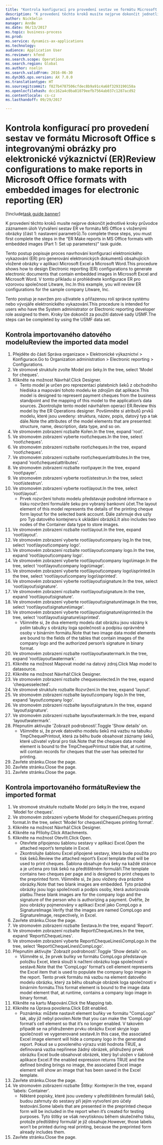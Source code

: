 ```yaml
--- 
title: "Kontrola konfigurací pro provedení sestav ve formátu Microsoft Office s integrovanými obrázky pro elektronické výkaznictví (ER)"
description: "K provedení těchto kroků musíte nejprve dokončit jednotlivé kroky průvodce záznamem úloh Vytváření sestav ER ve formátu MS Office s vloženými obrázky (část 1 - nastavení parametrů)."
author: NickSelin
manager: AnnBe
ms.date: 06/13/2017
ms.topic: business-process
ms.prod: 
ms.service: dynamics-ax-applications
ms.technology: 
audience: Application User
ms.reviewer: kfend
ms.search.scope: Operations
ms.search.region: Global
ms.author: nselin
ms.search.validFrom: 2016-06-30
ms.dyn365.ops.version: AX 7.0.0
ms.translationtype: HT
ms.sourcegitcommit: f827b4787506cfdec8b9a91c4a68f3293190158a
ms.openlocfilehash: dcc162a4c0ba81079eefb7564ab037c1287acd92
ms.contentlocale: cs-cz
ms.lasthandoff: 09/29/2017

---
```

# <a name="review-configurations-to-make-reports-in-microsoft-office-formats-with-embedded-images-for-electronic-reporting-er"></a><span data-ttu-id="47a4c-103">Kontrola konfigurací pro provedení sestav ve formátu Microsoft Office s integrovanými obrázky pro elektronické výkaznictví (ER)</span><span class="sxs-lookup"><span data-stu-id="47a4c-103">Review configurations to make reports in Microsoft Office formats with embedded images for electronic reporting (ER)</span></span>

[!include[task guide banner](../../includes/task-guide-banner.md)]

<span data-ttu-id="47a4c-104">K provedení těchto kroků musíte nejprve dokončit jednotlivé kroky průvodce záznamem úloh Vytváření sestav ER ve formátu MS Office s vloženými obrázky (část 1: nastavení parametrů).</span><span class="sxs-lookup"><span data-stu-id="47a4c-104">To complete these steps, you must first complete the steps in the “ER Make reports in MS Office formats with embedded images (Part 1: Set up parameters)” task guide.</span></span>

<span data-ttu-id="47a4c-105">Tento postup popisuje proces navrhování konfigurací elektronického vykazování (ER) pro generování elektronických dokumentů obsahujících vložené obrázky v aplikaci Microsoft Excel a Microsoft Word.</span><span class="sxs-lookup"><span data-stu-id="47a4c-105">This procedure shows how to design Electronic reporting (ER) configurations to generate electronic documents that contain embedded images in Microsoft Excel and Microsoft Word.</span></span> <span data-ttu-id="47a4c-106">V tomto příkladu si prohlédnete konfigurace ER pro vzorovou společnost Litware, Inc.</span><span class="sxs-lookup"><span data-stu-id="47a4c-106">In this example, you will review ER configurations for the sample company Litware, Inc.</span></span> 

<span data-ttu-id="47a4c-107">Tento postup je navržen pro uživatele s přiřazenou rolí správce systému nebo vývojáře elektronického vykazování.</span><span class="sxs-lookup"><span data-stu-id="47a4c-107">This procedure is intended for users who have the System administrator or Electronic reporting developer role assigned to them.</span></span> <span data-ttu-id="47a4c-108">Kroky lze dokončit za použití datové sady USMF.</span><span class="sxs-lookup"><span data-stu-id="47a4c-108">The steps can be completed by using the USMF data set.</span></span>


## <a name="review-the-imported-data-model"></a><span data-ttu-id="47a4c-109">Kontrola importovaného datového modelu</span><span class="sxs-lookup"><span data-stu-id="47a4c-109">Review the imported data model</span></span>
1. <span data-ttu-id="47a4c-110">Přejděte do části Správa organizace > Elektronické výkaznictví > Konfigurace.</span><span class="sxs-lookup"><span data-stu-id="47a4c-110">Go to Organization administration > Electronic reporting > Configurations.</span></span>
2. <span data-ttu-id="47a4c-111">Ve stromové struktuře zvolte Model pro šeky.</span><span class="sxs-lookup"><span data-stu-id="47a4c-111">In the tree, select 'Model for cheques'.</span></span>
3. <span data-ttu-id="47a4c-112">Klikněte na možnost Návrhář.</span><span class="sxs-lookup"><span data-stu-id="47a4c-112">Click Designer.</span></span>
    * <span data-ttu-id="47a4c-113">Tento model je určen pro reprezentaci platebních šeků z obchodního hlediska a mapování tohoto modelu ke zdrojům dat aplikace.</span><span class="sxs-lookup"><span data-stu-id="47a4c-113">This model is designed to represent payment cheques from the business standpoint and the mapping of this model to the application’s data sources.</span></span> <span data-ttu-id="47a4c-114">Zkontrolujte tento model návrhářem operací ER.</span><span class="sxs-lookup"><span data-stu-id="47a4c-114">Review this model by the ER Operations designer.</span></span> <span data-ttu-id="47a4c-115">Povšimněte si atributů prvků modelu, které jsou uvedeny: struktura, název, popis, datový typ a tak dále.</span><span class="sxs-lookup"><span data-stu-id="47a4c-115">Note the attributes of the model elements that are presented: structure, name, description, data type, and so on.</span></span>   
4. <span data-ttu-id="47a4c-116">Ve stromovém zobrazení rozbalte Kořen.</span><span class="sxs-lookup"><span data-stu-id="47a4c-116">In the tree, expand 'root'.</span></span>
5. <span data-ttu-id="47a4c-117">Ve stromovém zobrazení vyberte root\cheques.</span><span class="sxs-lookup"><span data-stu-id="47a4c-117">In the tree, select 'root\cheques'.</span></span>
6. <span data-ttu-id="47a4c-118">Ve stromovém zobrazení rozbalte root\cheques.</span><span class="sxs-lookup"><span data-stu-id="47a4c-118">In the tree, expand 'root\cheques'.</span></span>
7. <span data-ttu-id="47a4c-119">Ve stromovém zobrazení rozbalte root\cheques\attributes.</span><span class="sxs-lookup"><span data-stu-id="47a4c-119">In the tree, expand 'root\cheques\attributes'.</span></span>
8. <span data-ttu-id="47a4c-120">Ve stromovém zobrazení rozbalte root\payer.</span><span class="sxs-lookup"><span data-stu-id="47a4c-120">In the tree, expand 'root\payer'.</span></span>
9. <span data-ttu-id="47a4c-121">Ve stromovém zobrazení vyberte root\istestrun.</span><span class="sxs-lookup"><span data-stu-id="47a4c-121">In the tree, select 'root\istestrun'.</span></span>
10. <span data-ttu-id="47a4c-122">Ve stromovém zobrazení vyberte root\layout.</span><span class="sxs-lookup"><span data-stu-id="47a4c-122">In the tree, select 'root\layout'.</span></span>
    * <span data-ttu-id="47a4c-123">Prvek rozvržení tohoto modelu představuje podrobné informace o tisku rozvržení formuláře šeku pro vybraný bankovní účet.</span><span class="sxs-lookup"><span data-stu-id="47a4c-123">The layout element of this model represents the details of the printing cheque form layout for the selected bank account.</span></span> <span data-ttu-id="47a4c-124">Dále zahrnuje dva uzly pro Typ datového kontejneru k ukládání obrázků.</span><span class="sxs-lookup"><span data-stu-id="47a4c-124">It also includes two nodes of the Container data type to store images.</span></span>   
11. <span data-ttu-id="47a4c-125">Ve stromovém zobrazení rozbalte root\layout.</span><span class="sxs-lookup"><span data-stu-id="47a4c-125">In the tree, expand 'root\layout'.</span></span>
12. <span data-ttu-id="47a4c-126">Ve stromovém zobrazení vyberte root\layout\company log.</span><span class="sxs-lookup"><span data-stu-id="47a4c-126">In the tree, select 'root\layout\company logo'.</span></span>
13. <span data-ttu-id="47a4c-127">Ve stromovém zobrazení rozbalte root\layout\company logo.</span><span class="sxs-lookup"><span data-stu-id="47a4c-127">In the tree, expand 'root\layout\company logo'.</span></span>
14. <span data-ttu-id="47a4c-128">Ve stromovém zobrazení vyberte root\layout\company logo\image.</span><span class="sxs-lookup"><span data-stu-id="47a4c-128">In the tree, select 'root\layout\company logo\image'.</span></span>
15. <span data-ttu-id="47a4c-129">Ve stromovém zobrazení vyberte root\layout\company logo\isprinted.</span><span class="sxs-lookup"><span data-stu-id="47a4c-129">In the tree, select 'root\layout\company logo\isprinted'.</span></span>
16. <span data-ttu-id="47a4c-130">Ve stromovém zobrazení vyberte root\layout\signature.</span><span class="sxs-lookup"><span data-stu-id="47a4c-130">In the tree, select 'root\layout\signature'.</span></span>
17. <span data-ttu-id="47a4c-131">Ve stromovém zobrazení rozbalte root\layout\signature.</span><span class="sxs-lookup"><span data-stu-id="47a4c-131">In the tree, expand 'root\layout\signature'.</span></span>
18. <span data-ttu-id="47a4c-132">Ve stromovém zobrazení vyberte root\layout\signature\image.</span><span class="sxs-lookup"><span data-stu-id="47a4c-132">In the tree, select 'root\layout\signature\image'.</span></span>
19. <span data-ttu-id="47a4c-133">Ve stromovém zobrazení vyberte root\layout\signature\isprinted.</span><span class="sxs-lookup"><span data-stu-id="47a4c-133">In the tree, select 'root\layout\signature\isprinted'.</span></span>
    * <span data-ttu-id="47a4c-134">Všimněte si, že dva elementy modelu dat obrázku jsou vázány k polím tabulky s obrázky loga společnosti a podpisu oprávněné osoby v binárním formátu.</span><span class="sxs-lookup"><span data-stu-id="47a4c-134">Note that two image data model elements are bound to the fields of the tables that contain images of the company logo and the authorized person’s signature in binary format.</span></span>  
20. <span data-ttu-id="47a4c-135">Ve stromovém zobrazení rozbalte root\layout\watermark.</span><span class="sxs-lookup"><span data-stu-id="47a4c-135">In the tree, expand 'root\layout\watermark'.</span></span>
21. <span data-ttu-id="47a4c-136">Klikněte na možnost Mapovat model na datový zdroj.</span><span class="sxs-lookup"><span data-stu-id="47a4c-136">Click Map model to datasource.</span></span>
22. <span data-ttu-id="47a4c-137">Klikněte na možnost Návrhář.</span><span class="sxs-lookup"><span data-stu-id="47a4c-137">Click Designer.</span></span>
23. <span data-ttu-id="47a4c-138">Ve stromovém zobrazení rozbalte chequesselected.</span><span class="sxs-lookup"><span data-stu-id="47a4c-138">In the tree, expand 'chequesselected'.</span></span>
24. <span data-ttu-id="47a4c-139">Ve stromové struktuře rozbalte Rozvržení.</span><span class="sxs-lookup"><span data-stu-id="47a4c-139">In the tree, expand 'layout'.</span></span>
25. <span data-ttu-id="47a4c-140">Ve stromovém zobrazení rozbalte layout\company logo.</span><span class="sxs-lookup"><span data-stu-id="47a4c-140">In the tree, expand 'layout\company logo'.</span></span>
26. <span data-ttu-id="47a4c-141">Ve stromovém zobrazení rozbalte layout\signature.</span><span class="sxs-lookup"><span data-stu-id="47a4c-141">In the tree, expand 'layout\signature'.</span></span>
27. <span data-ttu-id="47a4c-142">Ve stromovém zobrazení rozbalte layout\watermark.</span><span class="sxs-lookup"><span data-stu-id="47a4c-142">In the tree, expand 'layout\watermark'.</span></span>
28. <span data-ttu-id="47a4c-143">Přepnutím aktivujte 'Zobrazit podrobnosti'.</span><span class="sxs-lookup"><span data-stu-id="47a4c-143">Toggle 'Show details' on.</span></span>
    * <span data-ttu-id="47a4c-144">Všimněte si, že prvek datového modelu šeků má vazbu na tabulku TmpChequePrintout, která za běhu bude obsahovat záznamy šeků, které uživatel vybral pro tisk.</span><span class="sxs-lookup"><span data-stu-id="47a4c-144">Note that the cheques data model element is bound to the TmpChequePrintout table that, at runtime, will contain records for cheques that the user has selected for printing.</span></span>   
29. <span data-ttu-id="47a4c-145">Zavřete stránku.</span><span class="sxs-lookup"><span data-stu-id="47a4c-145">Close the page.</span></span>
30. <span data-ttu-id="47a4c-146">Zavřete stránku.</span><span class="sxs-lookup"><span data-stu-id="47a4c-146">Close the page.</span></span>
31. <span data-ttu-id="47a4c-147">Zavřete stránku.</span><span class="sxs-lookup"><span data-stu-id="47a4c-147">Close the page.</span></span>

## <a name="review-the-imported-format"></a><span data-ttu-id="47a4c-148">Kontrola importovaného formátu</span><span class="sxs-lookup"><span data-stu-id="47a4c-148">Review the imported format</span></span>
1. <span data-ttu-id="47a4c-149">Ve stromové struktuře rozbalte Model pro šeky.</span><span class="sxs-lookup"><span data-stu-id="47a4c-149">In the tree, expand 'Model for cheques'.</span></span>
2. <span data-ttu-id="47a4c-150">Ve stromovém zobrazení vyberte Model for cheques\Cheques printing format.</span><span class="sxs-lookup"><span data-stu-id="47a4c-150">In the tree, select 'Model for cheques\Cheques printing format'.</span></span>
3. <span data-ttu-id="47a4c-151">Klikněte na možnost Návrhář.</span><span class="sxs-lookup"><span data-stu-id="47a4c-151">Click Designer.</span></span>
4. <span data-ttu-id="47a4c-152">Klikněte na Přílohy.</span><span class="sxs-lookup"><span data-stu-id="47a4c-152">Click Attachments.</span></span>
5. <span data-ttu-id="47a4c-153">Klikněte na možnost Otevřít.</span><span class="sxs-lookup"><span data-stu-id="47a4c-153">Click Open.</span></span>
    * <span data-ttu-id="47a4c-154">Otevřete připojenou šablonu sestavy v aplikaci Excel.</span><span class="sxs-lookup"><span data-stu-id="47a4c-154">Open the attached report’s template in Excel.</span></span>  
    * <span data-ttu-id="47a4c-155">Zkontrolujte šablonu Excel připojené sestavy, která bude použita pro tisk šeků.</span><span class="sxs-lookup"><span data-stu-id="47a4c-155">Review the attached report’s Excel template that will be used to print cheques.</span></span> <span data-ttu-id="47a4c-156">Šablona obsahuje dva šeky na každé stránce a je určena pro tisk šeků na předtištěném formuláři.</span><span class="sxs-lookup"><span data-stu-id="47a4c-156">The template contains two cheques per page and is designed to print cheques to the preprinted form.</span></span> <span data-ttu-id="47a4c-157">Všimněte si, že jsou vloženy dva prázdné obrázky.</span><span class="sxs-lookup"><span data-stu-id="47a4c-157">Note that two blank images are embedded.</span></span> <span data-ttu-id="47a4c-158">Tyto prázdné obrázky jsou logo společnosti a podpis osoby, která autorizovala platbu.</span><span class="sxs-lookup"><span data-stu-id="47a4c-158">These blank images are for the company logo and the signature of the person who is authorizing a payment.</span></span> <span data-ttu-id="47a4c-159">Ověřte, že jsou obrázky pojmenovány v aplikaci Excel jako CompLogo a SignatureImage.</span><span class="sxs-lookup"><span data-stu-id="47a4c-159">Verify that the images are named CompLogo and SignatureImage, respectively, in Excel.</span></span>   
6. <span data-ttu-id="47a4c-160">Zavřete stránku.</span><span class="sxs-lookup"><span data-stu-id="47a4c-160">Close the page.</span></span>
7. <span data-ttu-id="47a4c-161">Ve stromovém zobrazení rozbalte Sestava.</span><span class="sxs-lookup"><span data-stu-id="47a4c-161">In the tree, expand 'Report'.</span></span>
8. <span data-ttu-id="47a4c-162">Ve stromovém zobrazení rozbalte Report\ChequeLines.</span><span class="sxs-lookup"><span data-stu-id="47a4c-162">In the tree, expand 'Report\ChequeLines'.</span></span>
9. <span data-ttu-id="47a4c-163">Ve stromovém zobrazení vyberte Report\ChequeLines\CompLogo.</span><span class="sxs-lookup"><span data-stu-id="47a4c-163">In the tree, select 'Report\ChequeLines\CompLogo'.</span></span>
10. <span data-ttu-id="47a4c-164">Přepnutím aktivujte 'Zobrazit podrobnosti'.</span><span class="sxs-lookup"><span data-stu-id="47a4c-164">Toggle 'Show details' on.</span></span>
    * <span data-ttu-id="47a4c-165">Všimněte si, že prvek buňky ve formátu CompLogo představuje položku Excel, která slouží k načtení obrázku loga společnosti v sestavě.</span><span class="sxs-lookup"><span data-stu-id="47a4c-165">Note that the ‘CompLogo’ format’s cell element represents the Excel item that is used to populate the company logo image in the report.</span></span> <span data-ttu-id="47a4c-166">Tento prvek formátu má vazbu na element datového modelu obrázku, který za běhu obsahuje obrázek loga společnosti v binárním formátu.</span><span class="sxs-lookup"><span data-stu-id="47a4c-166">This format element is bound to the image data model element that, at runtime, contains a company logo image in binary format.</span></span>   
11. <span data-ttu-id="47a4c-167">Klikněte na kartu Mapování.</span><span class="sxs-lookup"><span data-stu-id="47a4c-167">Click the Mapping tab.</span></span>
12. <span data-ttu-id="47a4c-168">Klikněte na Úprava povolena.</span><span class="sxs-lookup"><span data-stu-id="47a4c-168">Click Edit enabled.</span></span>
    * <span data-ttu-id="47a4c-169">Poznámka: můžete nastavit element buňky ve formátu "CompLogo" tak, aby již nebyl povolen.</span><span class="sxs-lookup"><span data-stu-id="47a4c-169">Note that you can make the ‘CompLogo’ format’s cell element so that it’s no longer enabled.</span></span> <span data-ttu-id="47a4c-170">V takovém případě se na přidruženém prvku obrázku Excel skryje logo společnosti ve vygenerované sestavě.</span><span class="sxs-lookup"><span data-stu-id="47a4c-170">In this case, the associated Excel image element will hide a company logo in the generated report.</span></span> <span data-ttu-id="47a4c-171">Pokud se u povoleného výrazu vrátí hodnota TRUE, a definovaná vazba nepřinese žádný obrázek, přidružený prvek obrázku Excel bude obsahovat obrázek, který byl uložen v šabloně aplikace Excel.</span><span class="sxs-lookup"><span data-stu-id="47a4c-171">If the enabled expression returns TRUE and the defined binding brings no image, the associated Excel image element will show an image that has been saved in the Excel template.</span></span>   
13. <span data-ttu-id="47a4c-172">Zavřete stránku.</span><span class="sxs-lookup"><span data-stu-id="47a4c-172">Close the page.</span></span>
14. <span data-ttu-id="47a4c-173">Ve stromovém zobrazení rozbalte Štítky: Kontejner.</span><span class="sxs-lookup"><span data-stu-id="47a4c-173">In the tree, expand 'labels: Container'.</span></span>
    * <span data-ttu-id="47a4c-174">Některé popisky, které jsou uvedeny v předtištěném formuláři šeků, budou zahrnuty do sestavy při jejím vytvoření pro účely testování.</span><span class="sxs-lookup"><span data-stu-id="47a4c-174">Some labels that are presented in the preprinted cheque form will be included in the report when it’s created for testing purposes.</span></span> <span data-ttu-id="47a4c-175">Tyto štítky se však nevytisknou během skutečného tisku, protože předtištěný formulář je již obsahuje.</span><span class="sxs-lookup"><span data-stu-id="47a4c-175">However, those labels won’t be printed during real printing, because the preprinted form already includes them.</span></span>  
15. <span data-ttu-id="47a4c-176">Zavřete stránku.</span><span class="sxs-lookup"><span data-stu-id="47a4c-176">Close the page.</span></span>


